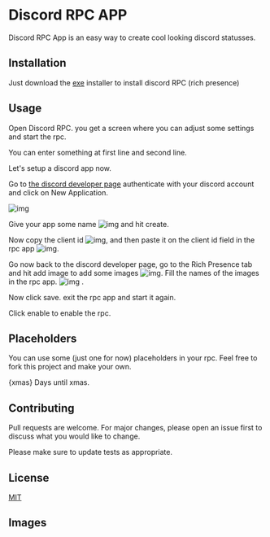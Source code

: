 # Discord RPC APP

Discord RPC App is an easy way to create cool looking discord statusses.

## Installation

Just download the [exe]() installer to install discord RPC (rich presence)

## Usage

Open Discord RPC.
you get a screen where you can adjust some settings and start the rpc.

You can enter something at first line and second line.

Let's setup a discord app now.

Go to [the discord developer page](https://discord.com/developers/applications)
authenticate with your discord account and click on New Application.

![img](https://bitbiz.nl/screenshots/hidde/firefox_TwMbwXHWl0.png)

Give your app some name ![img](https://bitbiz.nl/screenshots/hidde/firefox_TvnP3XJXLu.png) and hit create.

Now copy the client id ![img](https://bitbiz.nl/screenshots/hidde/firefox_KWroxsGKhT.png), and then paste it on the client id field in the rpc app ![img](https://bitbiz.nl/screenshots/hidde/discord-rpc-app_DtzR4Tm1ug.png).

Go now back to the discord developer page, go to the Rich Presence tab and hit add image to add some images ![img](https://bitbiz.nl/screenshots/hidde/firefox_zgZROSTqT6.png). Fill the names of the images in the rpc app. ![img](https://bitbiz.nl/screenshots/hidde/discord-rpc-app_JVLcqftqpU.png)
.

Now click save. exit the rpc app and start it again.

Click enable to enable the rpc.


## Placeholders
You can use some (just one for now) placeholders in your rpc. Feel free to fork this project and make your own.

{xmas} Days until xmas.



## Contributing
Pull requests are welcome. For major changes, please open an issue first to discuss what you would like to change.

Please make sure to update tests as appropriate.

## License
[MIT](https://choosealicense.com/licenses/mit/)
## Images
